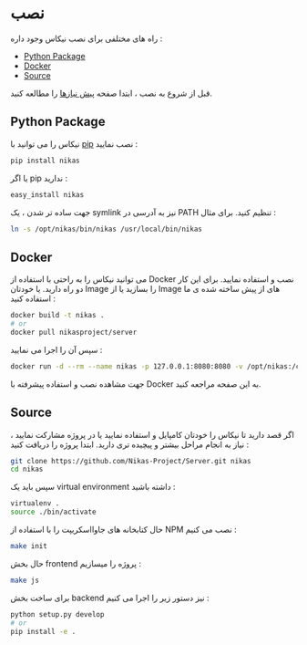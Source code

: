 # نصب

راه های مختلفی برای نصب نیکاس وجود داره :

- [Python Package](#python-package)
- [Docker](#docker)
- [Source](#source)

قبل از شروع به نصب ، ابتدا صفحه [پیش نیازها](requirements.md) را مطالعه کنید.

## Python Package <!-- omit in toc -->

نیکاس را می توانید با [pip](http://www.pip-installer.org/en/latest/) نصب نمایید :

```bash
pip install nikas
```

یا اگر pip ندارید :

```bash
easy_install nikas
```

جهت ساده تر شدن ، یک symlink نیز به آدرسی در PATH تنظیم کنید. برای مثال :

```bash
ln -s /opt/nikas/bin/nikas /usr/local/bin/nikas
```

## Docker <!-- omit in toc -->

می توانید نیکاس را به راحتی با استفاده از Docker نصب و استفاده نمایید. برای این کار دو راه دارید. یا خودتان Image را بسازید یا از Image های از پیش ساخته شده ی ما استفاده کنید :

```bash
docker build -t nikas .
# or
docker pull nikasproject/server
```

سپس آن را اجرا می نمایید :

```bash
docker run -d --rm --name nikas -p 127.0.0.1:8080:8080 -v /opt/nikas:/config -v /opt/nikas:/db nikasproject/server
```

جهت مشاهده نصب و استفاده پیشرفته با Docker به این صفحه مراجعه کنید.

## Source <!-- omit in toc -->

اگر قصد دارید تا نیکاس را خودتان کامپایل و استفاده نمایید یا در پروژه مشارکت نمایید ، نیاز به انجام مراحل بیشتر و پیچیده تری دارید. ابتدا پروژه را دریافت کنید :

```bash
git clone https://github.com/Nikas-Project/Server.git nikas
cd nikas
```

سپس باید یک virtual environment داشته باشید :

```bash
virtualenv .
source ./bin/activate
```

حال کتابخانه های جاوااسکریپت را با استفاده از NPM نصب می کنیم :

```bash
make init
```

حال بخش frontend پروژه را میسازیم :

```bash
make js
```

برای ساخت بخش backend نیز دستور زیر را اجرا می کنیم :

```bash
python setup.py develop
# or
pip install -e .
```
